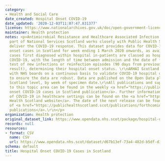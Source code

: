 ```yaml
---
category:
- Health and Social Care
date_created: Hospital Onset COVID-19
date_updated: '2020-12-03T11:07:47.831377'
license: https://www.nationalarchives.gov.uk/doc/open-government-licence/version/3/
maintainer: Health protection
notes: <p>Antimicrobial Resistance and Healthcare Associated Infection (ARHAI) Scotland,
  part of National Services Scotland works closely with Public Health Scotland to
  deliver the COVID-19 response. This dataset provides data for COVID-19 hospital
  onset cases in Scotland for week ending 1 March 2020 onwards, as available.\r\nCOVID-19
  cases first diagnosed within hospital in-patients are classed as hospital onset
  COVID-19, with the length of time between admission and the date of first positive
  test of new infections or reinfection episodes (90 days from previous COVID-19 positive
  result), determining their hospital onset status. \r\nARHAI Scotland is working
  with NHS boards on a continuous basis to validate COVID-19 hospital onset cases
  to ensure the data are robust. Data are published on the Open Data platform at NHS
  Scotland level, by week of specimen date.\r\nAll publications and supporting material
  to this topic area can be found in the weekly <a href="https://publichealthscotland.scot/publications/hospital-onset-covid-19-cases-in-scotland/">Hospital
  onset COVID-19 cases in Scotland publication</a>. Further information on the epidemiology
  of COVID-19 in healthcare settings can be found on the <a href="https://www.publichealthscotland.scot/">Public
  Health Scotland website</a>. The date of the next release can be found on our list
  of <a href="https://publichealthscotland.scot/publications/forthcoming-publications/">forthcoming
  publications</a>.\r\n</p>
organization: Health protection
original_dataset_link: https://www.opendata.nhs.scot/package/hospital-onset-covid-19-cases-in-scotland
records: null
resources:
- format: CSV
  name: CSV
  url: https://www.opendata.nhs.scot/dataset/d67b13ef-73a4-482d-b5df-d39d777540fd/resource/5acbccb1-e9d6-4ab2-a7ac-f3e4d378e7ec/download/hospitalonsetcovid_opendata.csv
schema: default
title: Hospital Onset COVID-19 Cases in Scotland
---
```

